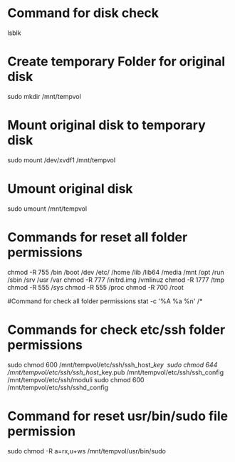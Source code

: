 
# Command for disk check
lsblk

# Create temporary Folder for original disk
sudo mkdir /mnt/tempvol

# Mount original disk to temporary disk
sudo mount /dev/xvdf1 /mnt/tempvol

# Umount original disk
sudo umount /mnt/tempvol

# Commands for reset all folder permissions
chmod -R 755 /bin /boot /dev /etc/ /home /lib /lib64 /media /mnt /opt /run /sbin /srv /usr /var
chmod -R 777 /initrd.img /vmlinuz
chmod -R 1777 /tmp
chmod -R 555 /sys
chmod -R 555 /proc
chmod -R 700 /root

#Command for check all folder permissions
stat -c '%A %a %n' /*

# Commands for check etc/ssh folder permissions
sudo chmod 600 /mnt/tempvol/etc/ssh/ssh_host_*_key 
sudo chmod 644 /mnt/tempvol/etc/ssh/ssh_host_*_key.pub /mnt/tempvol/etc/ssh/ssh_config /mnt/tempvol/etc/ssh/moduli 
sudo chmod 600 /mnt/tempvol/etc/ssh/sshd_config

# Command for reset usr/bin/sudo file permission
sudo chmod -R a=rx,u+ws /mnt/tempvol/usr/bin/sudo
